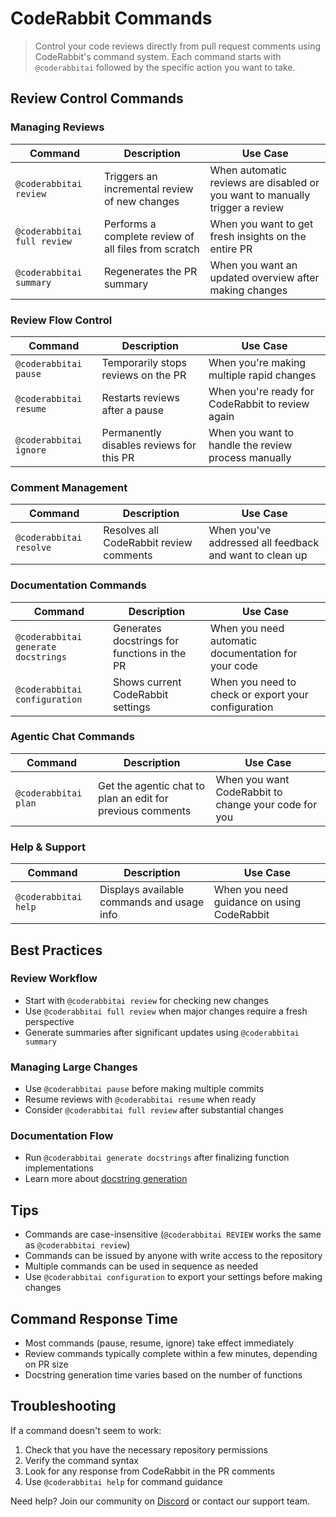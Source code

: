 # CodeRabbit Commands

> Control your code reviews directly from pull request comments using CodeRabbit's command system. Each command starts with `@coderabbitai` followed by the specific action you want to take.

## Review Control Commands

### Managing Reviews

| Command                     | Description                                          | Use Case                                                                     |
| --------------------------- | ---------------------------------------------------- | ---------------------------------------------------------------------------- |
| `@coderabbitai review`      | Triggers an incremental review of new changes        | When automatic reviews are disabled or you want to manually trigger a review |
| `@coderabbitai full review` | Performs a complete review of all files from scratch | When you want to get fresh insights on the entire PR                         |
| `@coderabbitai summary`     | Regenerates the PR summary                           | When you want an updated overview after making changes                       |

### Review Flow Control

| Command                | Description                              | Use Case                                            |
| ---------------------- | ---------------------------------------- | --------------------------------------------------- |
| `@coderabbitai pause`  | Temporarily stops reviews on the PR      | When you're making multiple rapid changes           |
| `@coderabbitai resume` | Restarts reviews after a pause           | When you're ready for CodeRabbit to review again    |
| `@coderabbitai ignore` | Permanently disables reviews for this PR | When you want to handle the review process manually |

### Comment Management

| Command                 | Description                             | Use Case                                                |
| ----------------------- | --------------------------------------- | ------------------------------------------------------- |
| `@coderabbitai resolve` | Resolves all CodeRabbit review comments | When you've addressed all feedback and want to clean up |

### Documentation Commands

| Command                             | Description                                  | Use Case                                            |
| ----------------------------------- | -------------------------------------------- | --------------------------------------------------- |
| `@coderabbitai generate docstrings` | Generates docstrings for functions in the PR | When you need automatic documentation for your code |
| `@coderabbitai configuration`       | Shows current CodeRabbit settings            | When you need to check or export your configuration |

### Agentic Chat Commands

| Command              | Description                                                | Use Case                                             |
| ---------------------| ---------------------------------------------------------- | ---------------------------------------------------- |
| `@coderabbitai plan` | Get the agentic chat to plan an edit for previous comments | When you want CodeRabbit to change your code for you |

### Help & Support

| Command              | Description                                | Use Case                                   |
| -------------------- | ------------------------------------------ | ------------------------------------------ |
| `@coderabbitai help` | Displays available commands and usage info | When you need guidance on using CodeRabbit |

## Best Practices

### Review Workflow

- Start with `@coderabbitai review` for checking new changes
- Use `@coderabbitai full review` when major changes require a fresh perspective
- Generate summaries after significant updates using `@coderabbitai summary`

### Managing Large Changes

- Use `@coderabbitai pause` before making multiple commits
- Resume reviews with `@coderabbitai resume` when ready
- Consider `@coderabbitai full review` after substantial changes

### Documentation Flow

- Run `@coderabbitai generate docstrings` after finalizing function implementations
- Learn more about [docstring generation](/finishing-touches/docstrings)

## Tips

- Commands are case-insensitive (`@coderabbitai REVIEW` works the same as `@coderabbitai review`)
- Commands can be issued by anyone with write access to the repository
- Multiple commands can be used in sequence as needed
- Use `@coderabbitai configuration` to export your settings before making changes

## Command Response Time

- Most commands (pause, resume, ignore) take effect immediately
- Review commands typically complete within a few minutes, depending on PR size
- Docstring generation time varies based on the number of functions

## Troubleshooting

If a command doesn't seem to work:

1. Check that you have the necessary repository permissions
2. Verify the command syntax
3. Look for any response from CodeRabbit in the PR comments
4. Use `@coderabbitai help` for command guidance

Need help? Join our community on [Discord](https://discord.gg/coderabbit) or contact our support team.
